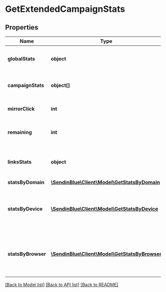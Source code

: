 # GetExtendedCampaignStats

## Properties
Name | Type | Description | Notes
------------ | ------------- | ------------- | -------------
**globalStats** | **object** | Overall statistics of the campaign | 
**campaignStats** | **object[]** | List-wise statistics of the campaign. | 
**mirrorClick** | **int** | Number of clicks on mirror link | 
**remaining** | **int** | Number of remaning emails to send | 
**linksStats** | **object** | Statistics about the number of clicks for the links | 
**statsByDomain** | [**\SendinBlue\Client\Model\GetStatsByDomain**](GetStatsByDomain.md) |  | 
**statsByDevice** | [**\SendinBlue\Client\Model\GetStatsByDevice**](GetStatsByDevice.md) | Statistics about the campaign on the basis of various devices | 
**statsByBrowser** | [**\SendinBlue\Client\Model\GetStatsByBrowser**](GetStatsByBrowser.md) | Statistics about the campaign on the basis of various browsers | 

[[Back to Model list]](../../README.md#documentation-for-models) [[Back to API list]](../../README.md#documentation-for-api-endpoints) [[Back to README]](../../README.md)


